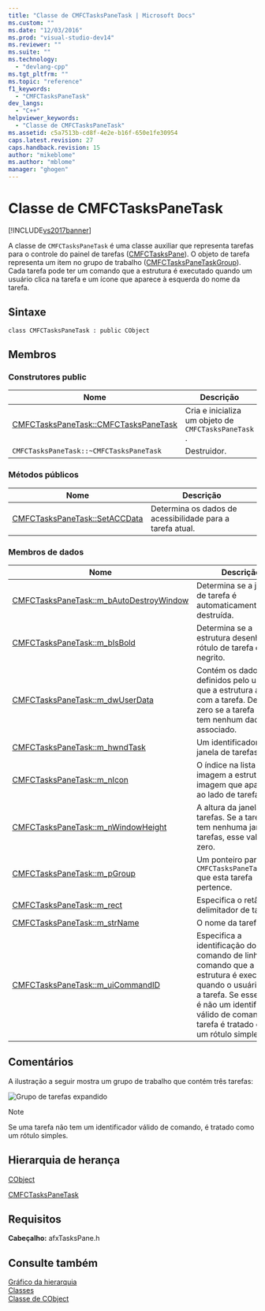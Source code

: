 ```yaml
---
title: "Classe de CMFCTasksPaneTask | Microsoft Docs"
ms.custom: ""
ms.date: "12/03/2016"
ms.prod: "visual-studio-dev14"
ms.reviewer: ""
ms.suite: ""
ms.technology: 
  - "devlang-cpp"
ms.tgt_pltfrm: ""
ms.topic: "reference"
f1_keywords: 
  - "CMFCTasksPaneTask"
dev_langs: 
  - "C++"
helpviewer_keywords: 
  - "Classe de CMFCTasksPaneTask"
ms.assetid: c5a7513b-cd8f-4e2e-b16f-650e1fe30954
caps.latest.revision: 27
caps.handback.revision: 15
author: "mikeblome"
ms.author: "mblome"
manager: "ghogen"
---
```

# Classe de CMFCTasksPaneTask
[!INCLUDE[vs2017banner](../../assembler/inline/includes/vs2017banner.md)]

A classe de `CMFCTasksPaneTask` é uma classe auxiliar que representa tarefas para o controle do painel de tarefas \([CMFCTasksPane](../Topic/CMFCTasksPane%20Class.md)\).  O objeto de tarefa representa um item no grupo de trabalho \([CMFCTasksPaneTaskGroup](../../mfc/reference/cmfctaskspanetaskgroup-class.md)\).  Cada tarefa pode ter um comando que a estrutura é executado quando um usuário clica na tarefa e um ícone que aparece à esquerda do nome da tarefa.  
  
## Sintaxe  
  
```  
class CMFCTasksPaneTask : public CObject  
```  
  
## Membros  
  
### Construtores public  
  
|Nome|Descrição|  
|----------|---------------|  
|[CMFCTasksPaneTask::CMFCTasksPaneTask](../Topic/CMFCTasksPaneTask::CMFCTasksPaneTask.md)|Cria e inicializa um objeto de `CMFCTasksPaneTask` .|  
|`CMFCTasksPaneTask::~CMFCTasksPaneTask`|Destruidor.|  
  
### Métodos públicos  
  
|Nome|Descrição|  
|----------|---------------|  
|[CMFCTasksPaneTask::SetACCData](../Topic/CMFCTasksPaneTask::SetACCData.md)|Determina os dados de acessibilidade para a tarefa atual.|  
  
### Membros de dados  
  
|Nome|Descrição|  
|----------|---------------|  
|[CMFCTasksPaneTask::m\_bAutoDestroyWindow](../Topic/CMFCTasksPaneTask::m_bAutoDestroyWindow.md)|Determina se a janela de tarefa é automaticamente destruída.|  
|[CMFCTasksPaneTask::m\_bIsBold](../Topic/CMFCTasksPaneTask::m_bIsBold.md)|Determina se a estrutura desenha um rótulo de tarefa em negrito.|  
|[CMFCTasksPaneTask::m\_dwUserData](../Topic/CMFCTasksPaneTask::m_dwUserData.md)|Contém os dados definidos pelo usuário que a estrutura associa com a tarefa.  Defina a zero se a tarefa não tem nenhum dado associado.|  
|[CMFCTasksPaneTask::m\_hwndTask](../Topic/CMFCTasksPaneTask::m_hwndTask.md)|Um identificador para a janela de tarefas.|  
|[CMFCTasksPaneTask::m\_nIcon](../Topic/CMFCTasksPaneTask::m_nIcon.md)|O índice na lista de imagem a estrutura da imagem que aparece ao lado de tarefas.|  
|[CMFCTasksPaneTask::m\_nWindowHeight](../Topic/CMFCTasksPaneTask::m_nWindowHeight.md)|A altura da janela de tarefas.  Se a tarefa não tem nenhuma janela de tarefas, esse valor é zero.|  
|[CMFCTasksPaneTask::m\_pGroup](../Topic/CMFCTasksPaneTask::m_pGroup.md)|Um ponteiro para `CMFCTasksPaneTaskGroup` que esta tarefa pertence.|  
|[CMFCTasksPaneTask::m\_rect](../Topic/CMFCTasksPaneTask::m_rect.md)|Especifica o retângulo delimitador de tarefas.|  
|[CMFCTasksPaneTask::m\_strName](../Topic/CMFCTasksPaneTask::m_strName.md)|O nome da tarefa.|  
|[CMFCTasksPaneTask::m\_uiCommandID](../Topic/CMFCTasksPaneTask::m_uiCommandID.md)|Especifica a identificação do comando de linha de comando que a estrutura é executado quando o usuário clica a tarefa.  Se esse valor é não um identificador válido de comando, a tarefa é tratado como um rótulo simples.|  
  
## Comentários  
 A ilustração a seguir mostra um grupo de trabalho que contém três tarefas:  
  
 ![Grupo de tarefas expandido](../../mfc/reference/media/nexttaskgrpexpand.png "NextTaskGrpExpand")  
  
> [!NOTE]
>  Se uma tarefa não tem um identificador válido de comando, é tratado como um rótulo simples.  
  
## Hierarquia de herança  
 [CObject](../Topic/CObject%20Class.md)  
  
 [CMFCTasksPaneTask](../../mfc/reference/cmfctaskspanetask-class.md)  
  
## Requisitos  
 **Cabeçalho:** afxTasksPane.h  
  
## Consulte também  
 [Gráfico da hierarquia](../../mfc/hierarchy-chart.md)   
 [Classes](../Topic/MFC%20Classes.md)   
 [Classe de CObject](../Topic/CObject%20Class.md)